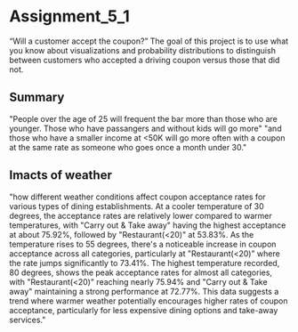# Assignment_5_1
“Will a customer accept the coupon?” The goal of this project is to use what you know about visualizations and probability distributions to distinguish between customers who accepted a driving coupon versus those that did not.
## Summary
"People over the age of 25 will frequent the bar more than those who are younger. Those who have passangers and without kids will go more"
"and those who have a smaller income at <50K will go more often with a coupon at the same rate as someone who goes once a month under 30."
## Imacts of weather
"how different weather conditions affect coupon acceptance rates for various types of dining establishments. At a cooler temperature of 30 degrees, the acceptance rates are relatively lower compared to warmer temperatures, with "Carry out & Take away" having the highest acceptance at about 75.92%, followed by "Restaurant(<20)" at 53.83%. As the temperature rises to 55 degrees, there's a noticeable increase in coupon acceptance across all categories, particularly at "Restaurant(<20)" where the rate jumps significantly to 73.41%. The highest temperature recorded, 80 degrees, shows the peak acceptance rates for almost all categories, with "Restaurant(<20)" reaching nearly 75.94% and "Carry out & Take away" maintaining a strong performance at 72.77%. This data suggests a trend where warmer weather potentially encourages higher rates of coupon acceptance, particularly for less expensive dining options and take-away services."
